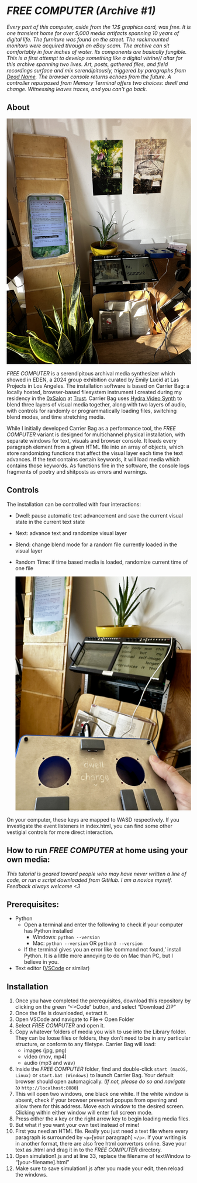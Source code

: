 # *FREE COMPUTER (Archive #1)*


*Every part of this computer, aside from the 12$ graphics card, was free. It is one transient home for over 5,000 media artifacts spanning 10 years of digital life. The furniture was found on the street. The rackmounted monitors were acquired through an eBay scam. The archive can sit comfortably in four inches of water. Its components are basically fungible. This is a first attempt to develop something like a digital vitrine// altar for this archive spanning two lives. Art, posts, gathered files, and field recordings surface and mix serendipitously, triggered by paragraphs from [Dead Name](https://deadname.online). The browser console returns echoes from the future. A controller repurposed from Memory Terminal offers two choices: dwell and change. Witnessing leaves traces, and you can’t go back.*

## About



![IMG_1502.JPG](library/IMG_1502.JPG)



*FREE COMPUTER*  is a serendipitous archival media synthesizer which showed in EDEN, a 2024 group exhibition curated by Emily Lucid at Las Projects in Los Angeles. The installation software is based on Carrier Bag: a locally hosted, browser-based filesystem instrument I created during my residency in the [0xSalon](https://0xsalon.pubpub.org/) at [Trust](https://trust.support). Carrier Bag uses [Hydra Video Synth](https://github.com/hydra-synth/hydra) to blend three layers of visual media together, along with two layers of audio, with controls for randomly or programmatically loading files, switching blend modes, and time stretching media. 

While I initially developed Carrier Bag as a performance tool, the *FREE COMPUTER*  variant is designed for multichannel physical installation, with separate windows for text, visuals and browser console. It loads every paragraph element from a given HTML file into an array of objects, which store randomizing functions that affect the visual layer each time the text advances. If the text contains certain keywords, it will load media which contains those keywords. As functions fire in the software, the console logs fragments of poetry and shitposts as errors and warnings. 

## Controls

The installation can be controlled with four interactions:

- Dwell: pause automatic text advancement and save the current visual state in the current text state
- Next: advance text and randomize visual layer
- Blend: change blend mode for a random file currently loaded in the visual layer
- Random Time: if time based media is loaded, randomize current time of one file
    
    ![IMG_1469.JPEG](library/IMG_1469.JPEG)
    

On your computer, these keys are mapped to WASD respectively. If you investigate the event listeners in index.html, you can find some other vestigial controls for more direct interaction. 

## How to run *FREE COMPUTER* at home using your own media:

*This tutorial is geared toward people who may have never written a line of code, or run a script downloaded from GitHub. I am a novice myself. Feedback always welcome <3*

## Prerequisites:

- Python
    - Open a terminal and enter the following to check if your computer has Python installed
        - Windows: `python --version`
        - Mac: `python --version` OR `python3 --version`
    - If the terminal gives you an error like ‘command not found,’ install Python. It is a little more annoying to do on Mac than PC, but I believe in you.
- Text editor ([VSCode](https://code.visualstudio.com/) or similar)

## Installation
1. Once you have completed the prerequisites, download this repository by clicking on the green “<>Code” button, and select “Download ZIP”
2. Once the file is downloaded, extract it. 
3. Open VSCode and navigate to File→ Open Folder 
4. Select *FREE COMPUTER* and open it. 
5. Copy whatever folders of media you wish to use into the Library folder. They can be loose files or folders, they don’t need to be in any particular structure, or conform to any filetype. Carrier Bag will load:
    - images (jpg, png)
    - video (mov, mp4)
    - audio (mp3 and wav)
6. Inside the *FREE COMPUTER* folder, find and double-click `start (macOS, Linux)` or `start.bat (Windows)` to launch Carrier Bag. Your default browser should open automagically. (*If not, please do so and navigate to* `http://localhost:8080`)
7. This will open two windows, one black one white. If the white window is absent, check if your browser prevented popups from opening and allow them for this address. Move each window to the desired screen. Clicking within either window will enter full screen mode. 
8. Press either the `A` key or the right arrow key to begin loading media files. 
9. But what if you want your own text instead of mine! 
10. First you need an HTML file. Really you just need a text file where every paragraph is surrounded by `<p>`[your paragraph] `</p>`. If your writing is in another format, there are also free html convertors online. Save your text as .html and drag it in to the *FREE COMPUTER* directory. 
11. Open simulation1.js and at line 33, replace the filename of textWindow to “[your-filename].html”
12. Make sure to save simulation1.js after you made your edit, then reload the windows.